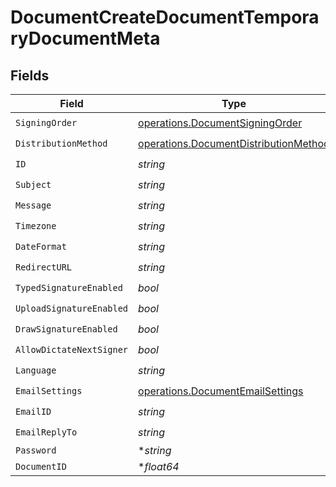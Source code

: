 # DocumentCreateDocumentTemporaryDocumentMeta


## Fields

| Field                                                                                          | Type                                                                                           | Required                                                                                       | Description                                                                                    |
| ---------------------------------------------------------------------------------------------- | ---------------------------------------------------------------------------------------------- | ---------------------------------------------------------------------------------------------- | ---------------------------------------------------------------------------------------------- |
| `SigningOrder`                                                                                 | [operations.DocumentSigningOrder](../../models/operations/documentsigningorder.md)             | :heavy_check_mark:                                                                             | N/A                                                                                            |
| `DistributionMethod`                                                                           | [operations.DocumentDistributionMethod](../../models/operations/documentdistributionmethod.md) | :heavy_check_mark:                                                                             | N/A                                                                                            |
| `ID`                                                                                           | *string*                                                                                       | :heavy_check_mark:                                                                             | N/A                                                                                            |
| `Subject`                                                                                      | *string*                                                                                       | :heavy_check_mark:                                                                             | N/A                                                                                            |
| `Message`                                                                                      | *string*                                                                                       | :heavy_check_mark:                                                                             | N/A                                                                                            |
| `Timezone`                                                                                     | *string*                                                                                       | :heavy_check_mark:                                                                             | N/A                                                                                            |
| `DateFormat`                                                                                   | *string*                                                                                       | :heavy_check_mark:                                                                             | N/A                                                                                            |
| `RedirectURL`                                                                                  | *string*                                                                                       | :heavy_check_mark:                                                                             | N/A                                                                                            |
| `TypedSignatureEnabled`                                                                        | *bool*                                                                                         | :heavy_check_mark:                                                                             | N/A                                                                                            |
| `UploadSignatureEnabled`                                                                       | *bool*                                                                                         | :heavy_check_mark:                                                                             | N/A                                                                                            |
| `DrawSignatureEnabled`                                                                         | *bool*                                                                                         | :heavy_check_mark:                                                                             | N/A                                                                                            |
| `AllowDictateNextSigner`                                                                       | *bool*                                                                                         | :heavy_check_mark:                                                                             | N/A                                                                                            |
| `Language`                                                                                     | *string*                                                                                       | :heavy_check_mark:                                                                             | N/A                                                                                            |
| `EmailSettings`                                                                                | [operations.DocumentEmailSettings](../../models/operations/documentemailsettings.md)           | :heavy_check_mark:                                                                             | N/A                                                                                            |
| `EmailID`                                                                                      | *string*                                                                                       | :heavy_check_mark:                                                                             | N/A                                                                                            |
| `EmailReplyTo`                                                                                 | *string*                                                                                       | :heavy_check_mark:                                                                             | N/A                                                                                            |
| `Password`                                                                                     | **string*                                                                                      | :heavy_minus_sign:                                                                             | N/A                                                                                            |
| `DocumentID`                                                                                   | **float64*                                                                                     | :heavy_minus_sign:                                                                             | N/A                                                                                            |